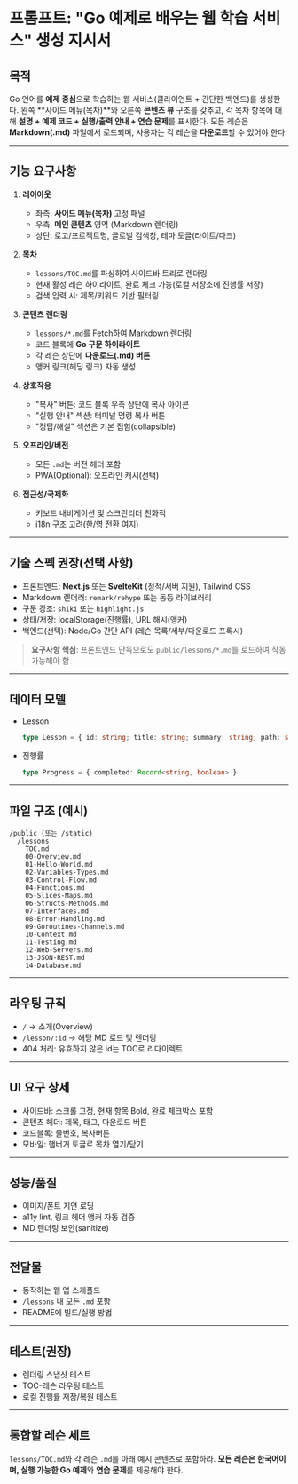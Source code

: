 # 프롬프트: "Go 예제로 배우는 웹 학습 서비스" 생성 지시서

## 목적
Go 언어를 **예제 중심**으로 학습하는 웹 서비스(클라이언트 + 간단한 백엔드)를 생성한다.
왼쪽 **사이드 메뉴(목차)**와 오른쪽 **콘텐츠 뷰** 구조를 갖추고, 각 목차 항목에 대해 **설명 + 예제 코드 + 실행/출력 안내 + 연습 문제**를 표시한다.
모든 레슨은 **Markdown(.md)** 파일에서 로드되며, 사용자는 각 레슨을 **다운로드**할 수 있어야 한다.

---

## 기능 요구사항
1. **레이아웃**
   - 좌측: **사이드 메뉴(목차)** 고정 패널
   - 우측: **메인 콘텐츠** 영역 (Markdown 렌더링)
   - 상단: 로고/프로젝트명, 글로벌 검색창, 테마 토글(라이트/다크)

2. **목차**
   - `lessons/TOC.md`를 파싱하여 사이드바 트리로 렌더링
   - 현재 활성 레슨 하이라이트, 완료 체크 가능(로컬 저장소에 진행률 저장)
   - 검색 입력 시: 제목/키워드 기반 필터링

3. **콘텐츠 렌더링**
   - `lessons/*.md`를 Fetch하여 Markdown 렌더링
   - 코드 블록에 **Go 구문 하이라이트**
   - 각 레슨 상단에 **다운로드(.md) 버튼**
   - 앵커 링크(헤딩 링크) 자동 생성

4. **상호작용**
   - "복사" 버튼: 코드 블록 우측 상단에 복사 아이콘
   - "실행 안내" 섹션: 터미널 명령 복사 버튼
   - "정답/해설" 섹션은 기본 접힘(collapsible)

5. **오프라인/버전**
   - 모든 `.md`는 버전 헤더 포함
   - PWA(Optional): 오프라인 캐시(선택)

6. **접근성/국제화**
   - 키보드 내비게이션 및 스크린리더 친화적
   - i18n 구조 고려(한/영 전환 여지)

---

## 기술 스펙 권장(선택 사항)
- 프론트엔드: **Next.js** 또는 **SvelteKit** (정적/서버 지원), Tailwind CSS
- Markdown 렌더러: `remark/rehype` 또는 동등 라이브러리
- 구문 강조: `shiki` 또는 `highlight.js`
- 상태/저장: localStorage(진행률), URL 해시(앵커)
- 백엔드(선택): Node/Go 간단 API (레슨 목록/세부/다운로드 프록시)

> **요구사항 핵심**: 프론트엔드 단독으로도 `public/lessons/*.md`를 로드하여 작동 가능해야 함.

---

## 데이터 모델
- Lesson
  ```ts
  type Lesson = { id: string; title: string; summary: string; path: string; tags: string[] }
  ```
- 진행률
  ```ts
  type Progress = { completed: Record<string, boolean> }
  ```

---

## 파일 구조 (예시)
```
/public (또는 /static)
  /lessons
    TOC.md
    00-Overview.md
    01-Hello-World.md
    02-Variables-Types.md
    03-Control-Flow.md
    04-Functions.md
    05-Slices-Maps.md
    06-Structs-Methods.md
    07-Interfaces.md
    08-Error-Handling.md
    09-Goroutines-Channels.md
    10-Context.md
    11-Testing.md
    12-Web-Servers.md
    13-JSON-REST.md
    14-Database.md
```

---

## 라우팅 규칙
- `/` → 소개(Overview)
- `/lesson/:id` → 해당 MD 로드 및 렌더링
- 404 처리: 유효하지 않은 id는 TOC로 리다이렉트

---

## UI 요구 상세
- 사이드바: 스크롤 고정, 현재 항목 Bold, 완료 체크박스 포함
- 콘텐츠 헤더: 제목, 태그, 다운로드 버튼
- 코드블록: 줄번호, 복사버튼
- 모바일: 햄버거 토글로 목차 열기/닫기

---

## 성능/품질
- 이미지/폰트 지연 로딩
- a11y lint, 링크 헤더 앵커 자동 검증
- MD 렌더링 보안(sanitize)

---

## 전달물
- 동작하는 웹 앱 스캐폴드
- `/lessons` 내 모든 `.md` 포함
- README에 빌드/실행 방법

---

## 테스트(권장)
- 렌더링 스냅샷 테스트
- TOC-레슨 라우팅 테스트
- 로컬 진행률 저장/복원 테스트

---

## 통합할 레슨 세트
`lessons/TOC.md`와 각 레슨 `.md`를 아래 예시 콘텐츠로 포함하라.
**모든 레슨은 한국어이며, 실행 가능한 Go 예제**와 **연습 문제**를 제공해야 한다.
